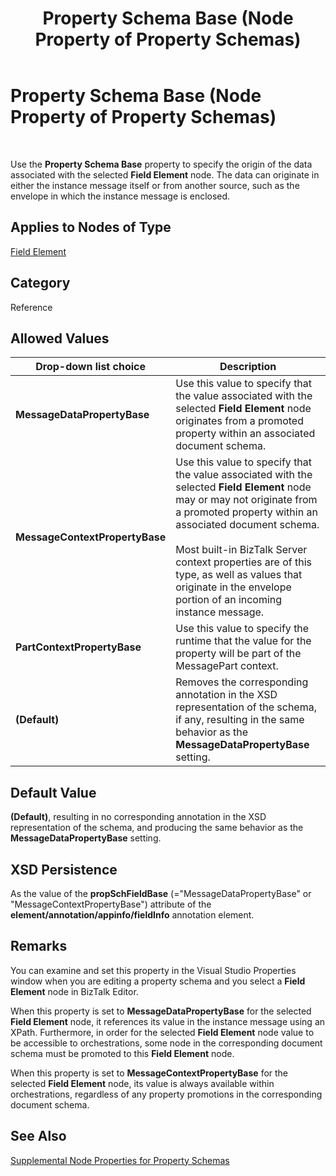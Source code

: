 ﻿---
title: Property Schema Base (Node Property of Property Schemas)
TOCTitle: Property Schema Base (Node Property of Property Schemas)
ms:assetid: 5cd7da90-1a6b-4a2b-8e29-ee2a9b60d1d9
ms:mtpsurl: https://msdn.microsoft.com/library/Aa560371(v=BTS.80)
ms:contentKeyID: 51528316
ms.date: 08/30/2017
mtps_version: v=BTS.80
---

# Property Schema Base (Node Property of Property Schemas)

 

Use the **Property Schema Base** property to specify the origin of the data associated with the selected **Field Element** node. The data can originate in either the instance message itself or from another source, such as the envelope in which the instance message is enclosed.

## Applies to Nodes of Type

[Field Element](field-element-node-properties.md)

## Category

Reference

## Allowed Values

<table>
<thead>
<tr class="header">
<th>Drop-down list choice</th>
<th>Description</th>
</tr>
</thead>
<tbody>
<tr class="odd">
<td><strong>MessageDataPropertyBase</strong></td>
<td>Use this value to specify that the value associated with the selected <strong>Field Element</strong> node originates from a promoted property within an associated document schema.</td>
</tr>
<tr class="even">
<td><strong>MessageContextPropertyBase</strong></td>
<td>Use this value to specify that the value associated with the selected <strong>Field Element</strong> node may or may not originate from a promoted property within an associated document schema.<br />
<br />
Most built-in BizTalk Server context properties are of this type, as well as values that originate in the envelope portion of an incoming instance message.</td>
</tr>
<tr class="odd">
<td><strong>PartContextPropertyBase</strong></td>
<td>Use this value to specify the runtime that the value for the property will be part of the MessagePart context.</td>
</tr>
<tr class="even">
<td><strong>(Default)</strong></td>
<td>Removes the corresponding annotation in the XSD representation of the schema, if any, resulting in the same behavior as the <strong>MessageDataPropertyBase</strong> setting.</td>
</tr>
</tbody>
</table>


## Default Value

**(Default)**, resulting in no corresponding annotation in the XSD representation of the schema, and producing the same behavior as the **MessageDataPropertyBase** setting.

## XSD Persistence

As the value of the **propSchFieldBase** (="MessageDataPropertyBase" or "MessageContextPropertyBase") attribute of the **element/annotation/appinfo/fieldInfo** annotation element.

## Remarks

You can examine and set this property in the Visual Studio Properties window when you are editing a property schema and you select a **Field Element** node in BizTalk Editor.

When this property is set to **MessageDataPropertyBase** for the selected **Field Element** node, it references its value in the instance message using an XPath. Furthermore, in order for the selected **Field Element** node value to be accessible to orchestrations, some node in the corresponding document schema must be promoted to this **Field Element** node.

When this property is set to **MessageContextPropertyBase** for the selected **Field Element** node, its value is always available within orchestrations, regardless of any property promotions in the corresponding document schema.

## See Also

[Supplemental Node Properties for Property Schemas](supplemental-node-properties-for-property-schemas.md)

